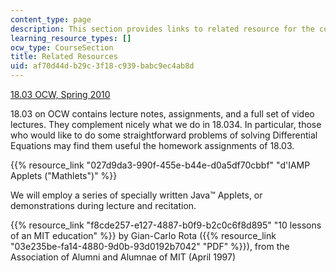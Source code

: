 ```yaml
---
content_type: page
description: This section provides links to related resource for the course.
learning_resource_types: []
ocw_type: CourseSection
title: Related Resources
uid: af70d44d-b29c-3f18-c939-babc9ec4ab8d
---
```


[18.03 OCW, Spring 2010](/courses/18-03-differential-equations-spring-2010)

18.03 on OCW contains lecture notes, assignments, and a full set of video lectures. They complement nicely what we do in 18.034. In particular, those who would like to do some straightforward problems of solving Differential Equations may find them useful the homework assignments of 18.03.

{{% resource_link "027d9da3-990f-455e-b44e-d0a5df70cbbf" "d'IAMP Applets (\"Mathlets\")" %}}

We will employ a series of specially written Java™ Applets, or demonstrations during lecture and recitation.

{{% resource_link "f8cde257-e127-4887-b0f9-b2c0c6f8d895" "10 lessons of an MIT education" %}} by Gian-Carlo Rota ({{% resource_link "03e235be-fa14-4880-9d0b-93d0192b7042" "PDF" %}}), from the Association of Alumni and Alumnae of MIT (April 1997)